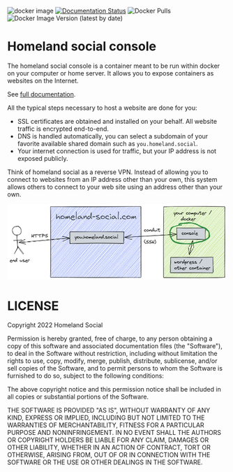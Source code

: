 ![docker image](https://github.com/homeland-social/console/actions/workflows/docker-image.yml/badge.svg) [![Documentation Status](https://readthedocs.org/projects/homeland-social-console/badge/?version=latest)](https://homeland-social-console.readthedocs.io/en/latest/?badge=latest) ![Docker Pulls](https://img.shields.io/docker/pulls/homelandsocial/console) ![Docker Image Version (latest by date)](https://img.shields.io/docker/v/homelandsocial/console)

# Homeland social console

The homeland social console is a container meant to be run within docker on your computer or home server. It allows you to expose containers as websites on the Internet.

See [full documentation](https://homeland-social-console.readthedocs.io/).

All the typical steps necessary to host a website are done for you:

 - SSL certificates are obtained and installed on your behalf. All website traffic is encrypted end-to-end.
 - DNS is handled automatically, you can select a subdomain of your favorite available shared domain such as `you.homeland.social`.
 - Your internet connection is used for traffic, but your IP address is not exposed publicly.

Think of homeland social as a reverse VPN. Instead of allowing you to connect to websites from an IP address other than your own, this system allows others to connect to your web site using an address other than your own.

![overview](https://raw.githubusercontent.com/homeland-social/console/master/docs/images/overview.png)

# LICENSE

Copyright 2022 Homeland Social

Permission is hereby granted, free of charge, to any person obtaining a copy of this software and associated documentation files (the "Software"), to deal in the Software without restriction, including without limitation the rights to use, copy, modify, merge, publish, distribute, sublicense, and/or sell copies of the Software, and to permit persons to whom the Software is furnished to do so, subject to the following conditions:

The above copyright notice and this permission notice shall be included in all copies or substantial portions of the Software.

THE SOFTWARE IS PROVIDED "AS IS", WITHOUT WARRANTY OF ANY KIND, EXPRESS OR IMPLIED, INCLUDING BUT NOT LIMITED TO THE WARRANTIES OF MERCHANTABILITY, FITNESS FOR A PARTICULAR PURPOSE AND NONINFRINGEMENT. IN NO EVENT SHALL THE AUTHORS OR COPYRIGHT HOLDERS BE LIABLE FOR ANY CLAIM, DAMAGES OR OTHER LIABILITY, WHETHER IN AN ACTION OF CONTRACT, TORT OR OTHERWISE, ARISING FROM, OUT OF OR IN CONNECTION WITH THE SOFTWARE OR THE USE OR OTHER DEALINGS IN THE SOFTWARE.
